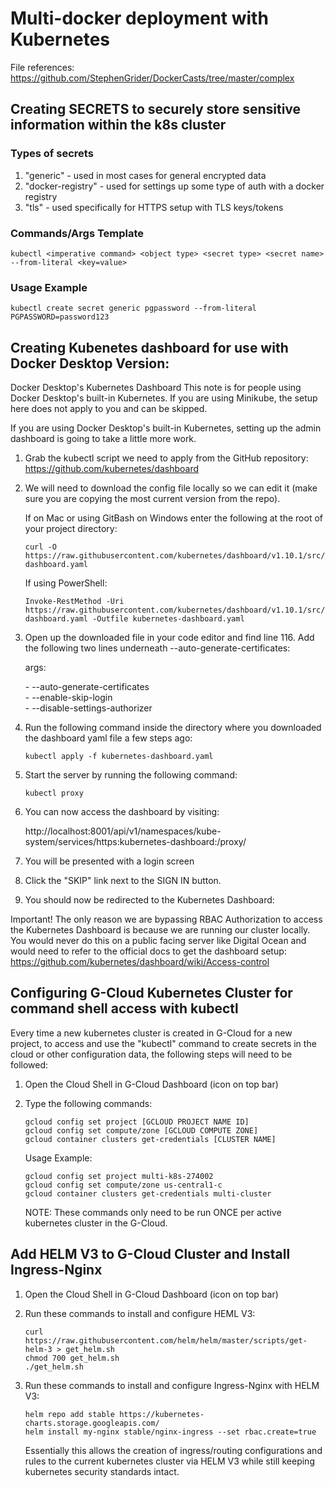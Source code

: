 # Multi-docker deployment with Kubernetes

File references:
https://github.com/StephenGrider/DockerCasts/tree/master/complex

## Creating SECRETS to securely store sensitive information within the k8s cluster

### Types of secrets

1. "generic" - used in most cases for general encrypted data
2. "docker-registry" - used for settings up some type of auth with a docker registry
3. "tls" - used specifically for HTTPS setup with TLS keys/tokens

### Commands/Args Template

```k8s
kubectl <imperative command> <object type> <secret type> <secret name> --from-literal <key=value>
```

### Usage Example

```k8s
kubectl create secret generic pgpassword --from-literal PGPASSWORD=password123
```

## Creating Kubenetes dashboard for use with Docker Desktop Version:

Docker Desktop's Kubernetes Dashboard
This note is for people using Docker Desktop's built-in Kubernetes. If you are using Minikube, the setup here does not apply to you and can be skipped.

If you are using Docker Desktop's built-in Kubernetes, setting up the admin dashboard is going to take a little more work.

1. Grab the kubectl script we need to apply from the GitHub repository: https://github.com/kubernetes/dashboard

2. We will need to download the config file locally so we can edit it (make sure you are copying the most current version from the repo).

   If on Mac or using GitBash on Windows enter the following at the root of your project directory:

   ```
   curl -O https://raw.githubusercontent.com/kubernetes/dashboard/v1.10.1/src/deploy/recommended/kubernetes-dashboard.yaml
   ```

   If using PowerShell:

   ```
   Invoke-RestMethod -Uri https://raw.githubusercontent.com/kubernetes/dashboard/v1.10.1/src/deploy/recommended/kubernetes-dashboard.yaml -Outfile kubernetes-dashboard.yaml
   ```

3. Open up the downloaded file in your code editor and find line 116. Add the following two lines underneath --auto-generate-certificates:

   args:

   \- --auto-generate-certificates<br>
   \- --enable-skip-login<br>
   \- --disable-settings-authorizer

4. Run the following command inside the directory where you downloaded the dashboard yaml file a few steps ago:

   ```k8s
   kubectl apply -f kubernetes-dashboard.yaml
   ```

5. Start the server by running the following command:

   ```
   kubectl proxy
   ```

6. You can now access the dashboard by visiting:

   http://localhost:8001/api/v1/namespaces/kube-system/services/https:kubernetes-dashboard:/proxy/

7. You will be presented with a login screen

8. Click the "SKIP" link next to the SIGN IN button.

9. You should now be redirected to the Kubernetes Dashboard:

Important! The only reason we are bypassing RBAC Authorization to access the Kubernetes Dashboard is because we are running our cluster locally. You would never do this on a public facing server like Digital Ocean and would need to refer to the official docs to get the dashboard setup:
https://github.com/kubernetes/dashboard/wiki/Access-control

## Configuring G-Cloud Kubernetes Cluster for command shell access with kubectl

Every time a new kubernetes cluster is created in G-Cloud for a new project, to access and use the "kubectl" command to create secrets in the cloud or other configuration data, the following steps will need to be followed:

1.  Open the Cloud Shell in G-Cloud Dashboard (icon on top bar)

2.  Type the following commands:

    ```
    gcloud config set project [GCLOUD PROJECT NAME ID]
    gcloud config set compute/zone [GCLOUD COMPUTE ZONE]
    gcloud container clusters get-credentials [CLUSTER NAME]
    ```

    Usage Example:

    ```
    gcloud config set project multi-k8s-274002
    gcloud config set compute/zone us-central1-c
    gcloud container clusters get-credentials multi-cluster
    ```

    NOTE: These commands only need to be run ONCE per active kubernetes cluster in the G-Cloud.

## Add HELM V3 to G-Cloud Cluster and Install Ingress-Nginx

1.  Open the Cloud Shell in G-Cloud Dashboard (icon on top bar)

2.  Run these commands to install and configure HEML V3:

    ```
    curl https://raw.githubusercontent.com/helm/helm/master/scripts/get-helm-3 > get_helm.sh
    chmod 700 get_helm.sh
    ./get_helm.sh
    ```

3.  Run these commands to install and configure Ingress-Nginx with HELM V3:

    ```
    helm repo add stable https://kubernetes-charts.storage.googleapis.com/
    helm install my-nginx stable/nginx-ingress --set rbac.create=true
    ```

    Essentially this allows the creation of ingress/routing configurations and rules to the current kubernetes cluster via HELM V3 while still keeping kubernetes security standards intact.
